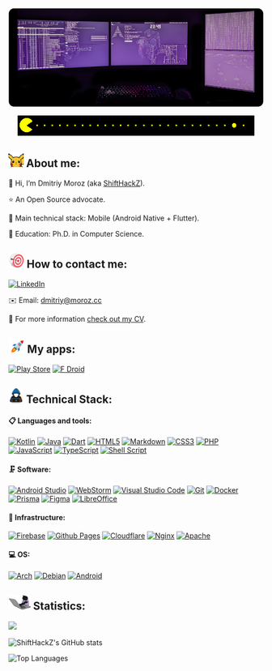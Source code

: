 ![](.github/header.png)

<p align="center"><img src="https://raw.githubusercontent.com/ShiftHackZ/ShiftHackZ/master/.github/pacman.gif" /></p>

## <img src="https://raw.githubusercontent.com/ShiftHackZ/ShiftHackZ/master/.github/pikachu.gif" height="30" /> About me:

👋 Hi, I’m Dmitriy Moroz (aka [ShiftHackZ](https://github.com/ShiftHackZ)).

⭐️ An Open Source advocate.

🚀 Main technical stack: Mobile (Android Native + Flutter).

🌱 Education: Ph.D. in Computer Science.

## <img src="https://raw.githubusercontent.com/ShiftHackZ/ShiftHackZ/master/.github/contact.gif" height="30" /> How to contact me:

[![LinkedIn](https://img.shields.io/badge/linkedin-%230077B5.svg?style=for-the-badge&logo=linkedin&logoColor=white)](https://www.linkedin.com/in/moroz-dm-m/)

✉️ Email: <a href="mailto:dmitriy@moroz.cc">dmitriy@moroz.cc</a>

📄 For more information <a href="https://dmitriy.moroz.cc" target="_blank">check out my CV</a>.

## <img src="https://raw.githubusercontent.com/ShiftHackZ/ShiftHackZ/master/.github/rocket.gif" height="30" /> My apps:

[![Play Store](https://img.shields.io/badge/Google_Play-414141?style=for-the-badge&logo=google-play&logoColor=white)](https://play.google.com/store/apps/developer?id=Dmitriy+Moroz)
[![F Droid](https://img.shields.io/badge/F_Droid-1976D2?style=for-the-badge&logo=f-droid&logoColor=white)](https://search.f-droid.org/?q=com.shifthackz&lang=en)

## <img src="https://raw.githubusercontent.com/ShiftHackZ/ShiftHackZ/master/.github/code.gif" height="30" /> Technical Stack:

#### 📋 Languages and tools:

[![Kotlin](https://img.shields.io/badge/kotlin-%237F52FF.svg?style=for-the-badge&logo=kotlin&logoColor=white)](https://kotlinlang.org/)
[![Java](https://img.shields.io/badge/java-%23ED8B00.svg?style=for-the-badge&logo=openjdk&logoColor=white)](https://www.java.com/en/)
[![Dart](https://img.shields.io/badge/dart-%230175C2.svg?style=for-the-badge&logo=dart&logoColor=white)](https://dart.dev/)
[![HTML5](https://img.shields.io/badge/html5-%23E34F26.svg?style=for-the-badge&logo=html5&logoColor=white)](https://www.w3.org/TR/2011/WD-html5-20110405/)
[![Markdown](https://img.shields.io/badge/markdown-%23000000.svg?style=for-the-badge&logo=markdown&logoColor=white)](https://spec-md.com/)
[![CSS3](https://img.shields.io/badge/css3-%231572B6.svg?style=for-the-badge&logo=css3&logoColor=white)](https://www.w3.org/Style/CSS/specs.en.html)
[![PHP](https://img.shields.io/badge/php-%23777BB4.svg?style=for-the-badge&logo=php&logoColor=white)](https://www.php.net/)
[![JavaScript](https://img.shields.io/badge/javascript-%23323330.svg?style=for-the-badge&logo=javascript&logoColor=%23F7DF1E)](https://developer.mozilla.org/ru/docs/Web/JavaScript)
[![TypeScript](https://img.shields.io/badge/typescript-%23007ACC.svg?style=for-the-badge&logo=typescript&logoColor=white)](https://www.typescriptlang.org/)
[![Shell Script](https://img.shields.io/badge/shell_script-%23121011.svg?style=for-the-badge&logo=gnu-bash&logoColor=white)](https://www.gnu.org/software/bash/)

#### 🗜 Software:

[![Android Studio](https://img.shields.io/badge/Android%20Studio-3DDC84.svg?style=for-the-badge&logo=android-studio&logoColor=white)](https://developer.android.com/studio)
[![WebStorm](https://img.shields.io/badge/webstorm-143?style=for-the-badge&logo=webstorm&logoColor=white&color=black)](https://www.jetbrains.com/webstorm/)
[![Visual Studio Code](https://img.shields.io/badge/Visual%20Studio%20Code-0078d7.svg?style=for-the-badge&logo=visual-studio-code&logoColor=white)](https://code.visualstudio.com/)
[![Git](https://img.shields.io/badge/git-%23F05033.svg?style=for-the-badge&logo=git&logoColor=white)](https://git-scm.com/)
[![Docker](https://img.shields.io/badge/docker-%230db7ed.svg?style=for-the-badge&logo=docker&logoColor=white)](https://www.docker.com/)
[![Prisma](https://img.shields.io/badge/Prisma-3982CE?style=for-the-badge&logo=Prisma&logoColor=white)](https://www.prisma.io/)
[![Figma](https://img.shields.io/badge/figma-%23F24E1E.svg?style=for-the-badge&logo=figma&logoColor=white)](https://www.figma.com/)
[![LibreOffice](https://img.shields.io/badge/LibreOffice-%2318A303?style=for-the-badge&logo=LibreOffice&logoColor=white)](https://www.libreoffice.org/)

#### 💎 Infrastructure:

[![Firebase](https://img.shields.io/badge/firebase-%23039BE5.svg?style=for-the-badge&logo=firebase)](https://firebase.google.com/)
[![Github Pages](https://img.shields.io/badge/github%20pages-121013?style=for-the-badge&logo=github&logoColor=white)](https://pages.github.com/)
[![Cloudflare](https://img.shields.io/badge/Cloudflare-F38020?style=for-the-badge&logo=Cloudflare&logoColor=white)](https://www.cloudflare.com/)
[![Nginx](https://img.shields.io/badge/nginx-%23009639.svg?style=for-the-badge&logo=nginx&logoColor=white)](https://nginx.org/)
[![Apache](https://img.shields.io/badge/apache-%23D42029.svg?style=for-the-badge&logo=apache&logoColor=white)](https://httpd.apache.org/)

#### 💻 OS:

[![Arch](https://img.shields.io/badge/Arch%20Linux-1793D1?logo=arch-linux&logoColor=fff&style=for-the-badge)](https://archlinux.org/)
[![Debian](https://img.shields.io/badge/Debian-D70A53?style=for-the-badge&logo=debian&logoColor=white)](https://www.debian.org/index.html)
[![Android](https://img.shields.io/badge/Android-3DDC84?style=for-the-badge&logo=android&logoColor=white)](https://source.android.com/)

## <img src="https://raw.githubusercontent.com/ShiftHackZ/ShiftHackZ/master/.github/cat.gif" height="30" />  Statistics:

![](https://komarev.com/ghpvc/?username=ShiftHackZ&style=for-the-badge)

![ShiftHackZ's GitHub stats](https://github-readme-stats.vercel.app/api?username=ShiftHackZ&rank_icon=github&theme=dracula&show_icons=true&bg_color=00000000)

![Top Languages](https://github-readme-stats.vercel.app/api/top-langs/?username=ShiftHackZ&hide_progress=false&theme=dracula&bg_color=00000000&layout=compact&langs_count=10)

<!---
ShiftHackZ/ShiftHackZ is a ✨ special ✨ repository because its `README.md` (this file) appears on your GitHub profile.
You can click the Preview link to take a look at your changes.
--->
